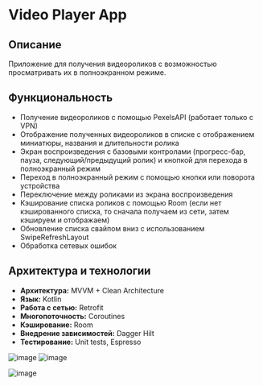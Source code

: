 # Video Player App

## Описание
Приложение для получения видеороликов с возможностью просматривать их в полноэкранном режиме.

##  Функциональность  
-  Получение видеороликов с помощью PexelsAPI (работает только с VPN)
-  Отображение полученных видеороликов в списке с отображением миниатюры, названия и длительности ролика 
-  Экран воспроизведения с базовыми контролами (прогресс-бар, пауза, следующий/предыдущий ролик) и кнопкой для перехода в полноэкранный режим
-  Переход в полноэкранный режим с помощью кнопки или поворота устройства
-  Переключение между роликами из экрана воспроизведения
-  Кэширование списка роликов c помощью Room (если нет кэшированного списка, то сначала получаем из сети, затем кэшируем и отображаем)
-  Обновление списка свайпом вниз с использованием SwipeRefreshLayout
-  Обработка сетевых ошибок

##  Архитектура и технологии  
- **Архитектура:** MVVM + Clean Architecture  
- **Язык:** Kotlin  
- **Работа с сетью:** Retrofit  
- **Многопоточность:** Coroutines
- **Кэширование:** Room
- **Внедрение зависимостей:** Dagger Hilt
- **Тестирование:** Unit tests, Espresso

![image](https://github.com/user-attachments/assets/3eb60774-0539-469e-8f65-3786fab96145)
![image](https://github.com/user-attachments/assets/6fc8737c-064b-434b-ac1c-8e494cf2b02b)

![image](https://github.com/user-attachments/assets/45b00346-b9cb-4df4-9fb9-c3231cea931c)
